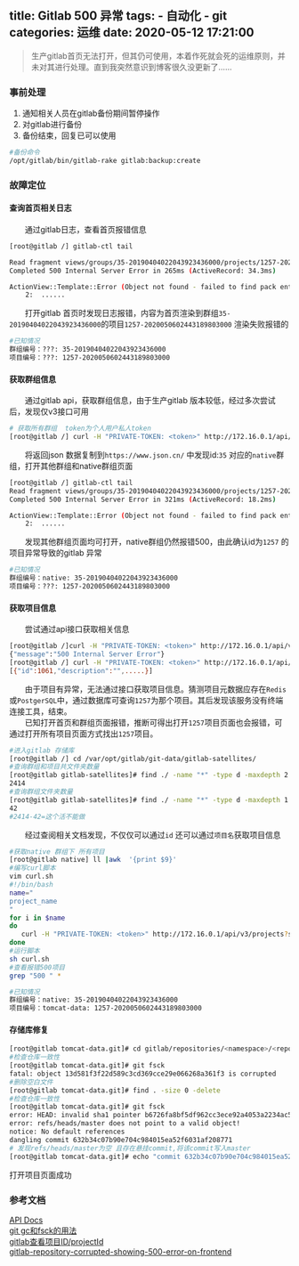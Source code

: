 title: Gitlab 500 异常
tags: 
    - 自动化
    - git
categories: 运维
date: 2020-05-12  17:21:00
---

> 生产gitlab首页无法打开，但其仍可使用，本着作死就会死的运维原则，并未对其进行处理。直到我突然意识到博客很久没更新了……

### 事前处理
1. 通知相关人员在gitlab备份期间暂停操作
1. 对gitlab进行备份
1. 备份结束，回复已可以使用
```bash
#备份命令
/opt/gitlab/bin/gitlab-rake gitlab:backup:create
```
<!-- more -->
### 故障定位

#### 查询首页相关日志

&emsp;&emsp;通过gitlab日志，查看首页报错信息
```bash
[root@gitlab /] gitlab-ctl tail

Read fragment views/groups/35-20190404022043923436000/projects/1257-20200506024431898030000/root/show/b123046d400b7ca62dcd2f85b982165e (0.1ms)
Completed 500 Internal Server Error in 265ms (ActiveRecord: 34.3ms)

ActionView::Template::Error (Object not found - failed to find pack entry (b6726fa8bf5df962cc3ece92a4053a2234ac5127)):
    2:  ......
```
&emsp;&emsp;打开gitlab 首页时发现日志报错，内容为首页渲染到群组`35-20190404022043923436000`的项目`1257-2020050602443189803000` 渲染失败报错的 
```bash
#已知情况
群组编号：???: 35-20190404022043923436000
项目编号：???: 1257-2020050602443189803000 
```
####  获取群组信息
&emsp;&emsp;通过gitlab api，获取群组信息，由于生产gitlab 版本较低，经过多次尝试后，发现仅v3接口可用
```bash
# 获取所有群组  token为个人用户私人token
[root@gitlab /] curl -H "PRIVATE-TOKEN: <token>" http://172.16.0.1/api/v3/groups
```
&emsp;&emsp;将返回json 数据复制到`https://www.json.cn/` 中发现id:`35` 对应的`native`群组，打开其他群组和native群组页面  
```bash
[root@gitlab /] gitlab-ctl tail
Read fragment views/groups/35-20190404022043923436000/projects/1257-20200506024431898030000/groups/show/b123046d400b7ca62dcd2f85b982165e (0.1ms)
Completed 500 Internal Server Error in 321ms (ActiveRecord: 18.2ms)

ActionView::Template::Error (Object not found - failed to find pack entry (b6726fa8bf5df962cc3ece92a4053a2234ac5127)):
    2:  ......
```
&emsp;&emsp;发现其他群组页面均可打开，native群组仍然报错500，由此确认id为`1257` 的项目异常导致的gitlab 异常  
```bash
#已知情况
群组编号：native: 35-20190404022043923436000
项目编号：???: 1257-2020050602443189803000 
```

#### 获取项目信息
&emsp;&emsp;尝试通过api接口获取相关信息  
```bash
[root@gitlab /]curl -H "PRIVATE-TOKEN: <token>" http://172.16.0.1/api/v3/projects/1257
{"message":"500 Internal Server Error"}
[root@gitlab /] curl -H "PRIVATE-TOKEN: <token>" http://172.16.0.1/api/v3/projects/1061
[{"id":1061,"description":"",.....}]
```
&emsp;&emsp;由于项目有异常，无法通过接口获取项目信息。猜测项目元数据应存在`Redis`或`PostgerSQL`中，通过数据库可查询`1257`为那个项目。其后发现该服务没有终端连接工具，结束。  
&emsp;&emsp;已知打开首页和群组页面报错，推断可得出打开`1257`项目页面也会报错，可通过打开所有项目页面方式找出`1257`项目。
```bash
#进入gitlab 存储库
[root@gitlab /] cd /var/opt/gitlab/git-data/gitlab-satellites/
#查询群组和项目共文件夹数量
[root@gitlab gitlab-satellites]# find ./ -name "*" -type d -maxdepth 2 |wc -l
2414
#查询群组文件夹数量
[root@gitlab gitlab-satellites]# find ./ -name "*" -type d -maxdepth 1 |wc -l
42
#2414-42=这个活不能做
```
&emsp;&emsp;经过查阅相关文档发现，不仅仅可以通过`id` 还可以通过`项目名`获取项目信息
```bash
#获取native 群组下 所有项目
[root@gitlab native] ll |awk  '{print $9}'
#编写curl脚本
vim curl.sh
#!/bin/bash
name="
project_name
"
for i in $name 
do
   curl -H "PRIVATE-TOKEN: <token>" http://172.16.0.1/api/v3/projects?search=$i > $i.txt 
done
#运行脚本
sh curl.sh
#查看报错500项目
grep "500 " *

#已知情况
群组编号：native: 35-20190404022043923436000
项目编号：tomcat-data: 1257-2020050602443189803000 
```

#### 存储库修复
```bash
[root@gitlab tomcat-data.git]# cd gitlab/repositories/<namespace>/<reponame>.git
#检查仓库一致性
[root@gitlab tomcat-data.git]# git fsck
fatal: object 13d581f3f22d589c3cd369cce29e066268a361f3 is corrupted
#删除空白文件
[root@gitlab tomcat-data.git]# find . -size 0 -delete
#检查仓库一致性
[root@gitlab tomcat-data.git]# git fsck
error: HEAD: invalid sha1 pointer b6726fa8bf5df962cc3ece92a4053a2234ac5127
error: refs/heads/master does not point to a valid object!
notice: No default references
dangling commit 632b34c07b90e704c984015ea52f6031af208771
# 发现refs/heads/master为空 且存在悬挂commit,将该commit写入master
[root@gitlab tomcat-data.git]# echo "commit 632b34c07b90e704c984015ea52f6031af208771" >refs/heads/master
```
打开项目页面成功

### 参考文档
[API Docs](https://docs.gitlab.com/ee/api/README.html)  
[git gc和fsck的用法](https://www.cnblogs.com/dylancao/p/6625431.html)  
[gitlab查看项目ID/projectId](https://www.cnblogs.com/amyzhu/p/8988519.html)  
[gitlab-repository-corrupted-showing-500-error-on-frontend](https://stackoverflow.com/questions/36546774/gitlab-repository-error-failed-to-find-pack-entry)

